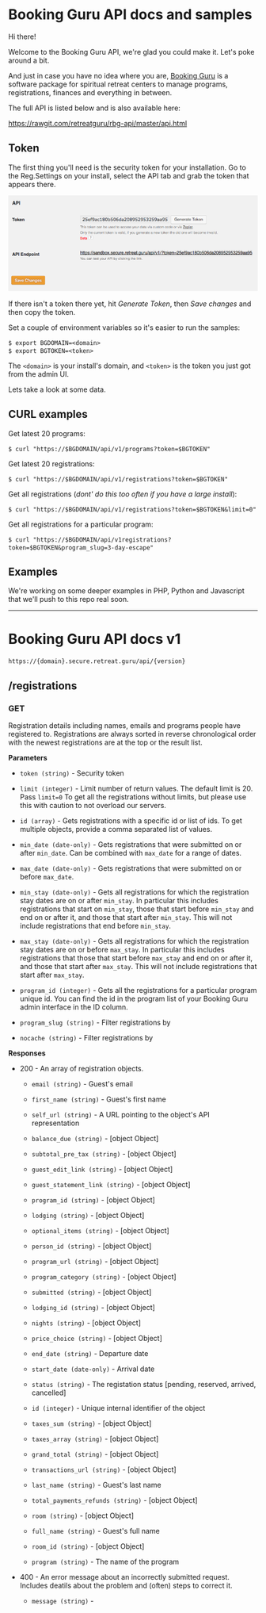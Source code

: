 # Booking Guru API docs and samples

Hi there!

Welcome to the Booking Guru API, we're glad you could make it. Let's poke around a bit.

And just in case you have no idea where you are, [Booking Guru](http://bookingsoftware.guru) is a software package for spiritual retreat centers to manage programs, registrations, finances and everything in between.

The full API is listed below and is also available here:

https://rawgit.com/retreatguru/rbg-api/master/api.html

## Token

The first thing you'll need is the security token for your installation. Go to the Reg.Settings on your install, select the API tab and grab the token that appears there.

![](resource/token.png "Where is my token?")


If there isn't a token there yet, hit *Generate Token*, then *Save changes* and then copy the token.

Set a couple of environment variables so it's easier to run the samples:

```
$ export BGDOMAIN=<domain>
$ export BGTOKEN=<token>
```

The `<domain>` is your install's domain, and `<token>` is the token you just got from the admin UI.

Lets take a look at some data.

## CURL examples

Get latest 20 programs:

```
$ curl "https://$BGDOMAIN/api/v1/programs?token=$BGTOKEN"
```

Get latest 20 registrations:

```
$ curl "https://$BGDOMAIN/api/v1/registrations?token=$BGTOKEN"
```

Get all registrations (*dont' do this too often if you have a large install*):

```
$ curl "https://$BGDOMAIN/api/v1/registrations?token=$BGTOKEN&limit=0"
```

Get all registrations for a particular program:

```
$ curl "https://$BGDOMAIN/api/v1registrations?token=$BGTOKEN&program_slug=3-day-escape"
```

## Examples

We're working on some deeper examples in PHP, Python and Javascript that we'll push to this repo real soon.

---

# Booking Guru API docs v1
`https://{domain}.secure.retreat.guru/api/{version}`

## /registrations

### GET
Registration details including names, emails and programs people have registered to. Registrations are always sorted 
in reverse chronological order with the newest registrations are at the top or the result list.

**Parameters**

* `token (string)` - Security token

* `limit (integer)` - Limit number of return values. The default limit is 20. Pass `limit=0` To get all the registrations without limits, but please use this with caution to not overload our servers. 

* `id (array)` - Gets registrations with a specific id or list of ids. To get multiple objects, provide a comma separated list of values. 

* `min_date (date-only)` - Gets registrations that were submitted on or after `min_date`. Can be combined with `max_date` for a range of dates. 

* `max_date (date-only)` - Gets registrations that were submitted on or before `max_date`. 

* `min_stay (date-only)` - Gets all registrations for which the registration stay dates are on or after `min_stay`. In particular this includes registrations that start on `min_stay`, those that start before `min_stay` and end on or after it, and those that start after `min_stay`. This will not include registrations that end before `min_stay`. 

* `max_stay (date-only)` - Gets all registrations for which the registration stay dates are on or before `max_stay`. In particular this includes registrations that those that start before `max_stay` and end on or after it, and those that start after `max_stay`. This will not include registrations that start after `max_stay`. 

* `program_id (integer)` - Gets all the registrations for a particular program unique id. You can find the id in the program list  of your Booking Guru admin interface in the ID column. 

* `program_slug (string)` - Filter registrations by  

* `nocache (string)` - Filter registrations by  

**Responses**

* 200 - An array of registration objects.
    
    * `email (string)` - Guest's email
    
    * `first_name (string)` - Guest's first name
    
    * `self_url (string)` - A URL pointing to the object's API representation

    
    * `balance_due (string)` - [object Object]
    
    * `subtotal_pre_tax (string)` - [object Object]
    
    * `guest_edit_link (string)` - [object Object]
    
    * `guest_statement_link (string)` - [object Object]
    
    * `program_id (string)` - [object Object]
    
    * `lodging (string)` - [object Object]
    
    * `optional_items (string)` - [object Object]
    
    * `person_id (string)` - [object Object]
    
    * `program_url (string)` - [object Object]
    
    * `program_category (string)` - [object Object]
    
    * `submitted (string)` - [object Object]
    
    * `lodging_id (string)` - [object Object]
    
    * `nights (string)` - [object Object]
    
    * `price_choice (string)` - [object Object]
    
    * `end_date (string)` - Departure date
    
    * `start_date (date-only)` - Arrival date
    
    * `status (string)` - The registation status [pending, reserved, arrived, cancelled]
    
    * `id (integer)` - Unique internal identifier of the object

    
    * `taxes_sum (string)` - [object Object]
    
    * `taxes_array (string)` - [object Object]
    
    * `grand_total (string)` - [object Object]
    
    * `transactions_url (string)` - [object Object]
    
    * `last_name (string)` - Guest's last name
    
    * `total_payments_refunds (string)` - [object Object]
    
    * `room (string)` - [object Object]
    
    * `full_name (string)` - Guest's full name
    
    * `room_id (string)` - [object Object]
    
    * `program (string)` - The name of the program
    
* 400 - An error message about an incorrectly submitted request. Includes deatils about the problem and (often) steps to correct it. 
    
    * `message (string)` - 
    

